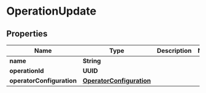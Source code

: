 

# OperationUpdate


## Properties

| Name | Type | Description | Notes |
|------------ | ------------- | ------------- | -------------|
|**name** | **String** |  |  |
|**operationId** | **UUID** |  |  |
|**operatorConfiguration** | [**OperatorConfiguration**](OperatorConfiguration.md) |  |  |




